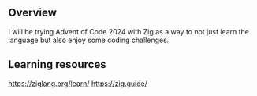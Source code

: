 ## Overview

I will be trying Advent of Code 2024 with Zig as a way to not just learn
the language but also enjoy some coding challenges.

## Learning resources

https://ziglang.org/learn/
https://zig.guide/
